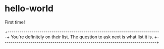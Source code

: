 # hello-world
First time!

+-----------------------------------------------------------------------------+
You're definitely on their list.  The question to ask next is what list it is.
+-----------------------------------------------------------------------------+
